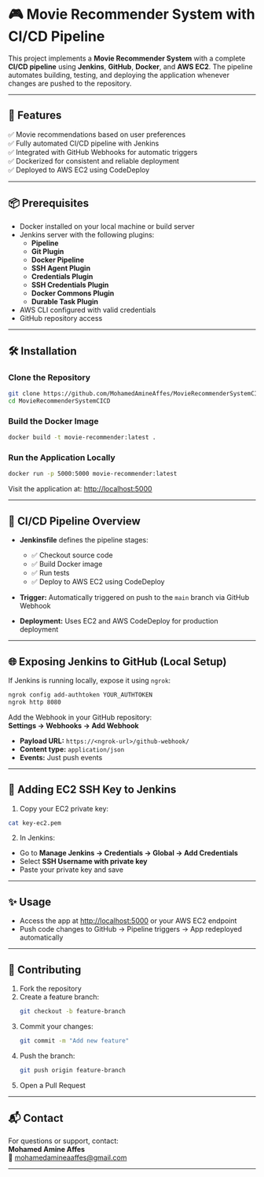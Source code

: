 # 🎮 Movie Recommender System with CI/CD Pipeline

This project implements a **Movie Recommender System** with a complete **CI/CD pipeline** using **Jenkins**, **GitHub**, **Docker**, and **AWS EC2**. The pipeline automates building, testing, and deploying the application whenever changes are pushed to the repository.

---

## 🚀 Features

✅ Movie recommendations based on user preferences\
✅ Fully automated CI/CD pipeline with Jenkins\
✅ Integrated with GitHub Webhooks for automatic triggers\
✅ Dockerized for consistent and reliable deployment\
✅ Deployed to AWS EC2 using CodeDeploy

---

## 📦 Prerequisites

- Docker installed on your local machine or build server
- Jenkins server with the following plugins:
  - **Pipeline**
  - **Git Plugin**
  - **Docker Pipeline**
  - **SSH Agent Plugin**
  - **Credentials Plugin**
  - **SSH Credentials Plugin**
  - **Docker Commons Plugin**
  - **Durable Task Plugin**
- AWS CLI configured with valid credentials
- GitHub repository access

---

## 🛠️ Installation

### Clone the Repository

```bash
git clone https://github.com/MohamedAmineAffes/MovieRecommenderSystemCICD.git
cd MovieRecommenderSystemCICD
```

### Build the Docker Image

```bash
docker build -t movie-recommender:latest .
```

### Run the Application Locally

```bash
docker run -p 5000:5000 movie-recommender:latest
```

Visit the application at: [http://localhost:5000](http://localhost:5000)

---

## 🔄 CI/CD Pipeline Overview

- **Jenkinsfile** defines the pipeline stages:

  - ✅ Checkout source code
  - ✅ Build Docker image
  - ✅ Run tests
  - ✅ Deploy to AWS EC2 using CodeDeploy

- **Trigger:** Automatically triggered on push to the `main` branch via GitHub Webhook

- **Deployment:** Uses EC2 and AWS CodeDeploy for production deployment

---

## 🌐 Exposing Jenkins to GitHub (Local Setup)

If Jenkins is running locally, expose it using `ngrok`:

```bash
ngrok config add-authtoken YOUR_AUTHTOKEN
ngrok http 8080
```

Add the Webhook in your GitHub repository:\
**Settings → Webhooks → Add Webhook**

- **Payload URL:** `https://<ngrok-url>/github-webhook/`
- **Content type:** `application/json`
- **Events:** Just push events

---

## 🔑 Adding EC2 SSH Key to Jenkins

1. Copy your EC2 private key:

```bash
cat key-ec2.pem
```

2. In Jenkins:

- Go to **Manage Jenkins → Credentials → Global → Add Credentials**
- Select **SSH Username with private key**
- Paste your private key and save

---

## ✨ Usage

- Access the app at [http://localhost:5000](http://localhost:5000) or your AWS EC2 endpoint
- Push code changes to GitHub → Pipeline triggers → App redeployed automatically

---

## 🤝 Contributing

1. Fork the repository
2. Create a feature branch:
   ```bash
   git checkout -b feature-branch
   ```
3. Commit your changes:
   ```bash
   git commit -m "Add new feature"
   ```
4. Push the branch:
   ```bash
   git push origin feature-branch
   ```
5. Open a Pull Request

---

## 📬 Contact

For questions or support, contact:\
**Mohamed Amine Affes**\
📧 [mohamedamineaaffes@gmail.com](mailto\:mohamedamineaaffes@gmail.com)

---


